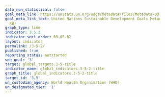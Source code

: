 ```yaml
---
data_non_statistical: false
goal_meta_link: https://unstats.un.org/sdgs/metadata/files/Metadata-03-05-02.pdf
goal_meta_link_text: United Nations Sustainable Development Goals Metadata (PDF 214
  KB)
graph_type: line
indicator: 3.5.2
indicator_sort_order: 03-05-02
layout: indicator
permalink: /3-5-2/
published: true
reporting_status: notstarted
sdg_goal: '3'
target: global_targets.3-5-title
indicator_name: global_indicators.3-5-2-title
graph_title: global_indicators.3-5-2-title
target_id: '3.5'
un_custodian_agency: World Health Organisation (WHO)
un_designated_tier: '1'
---
```

